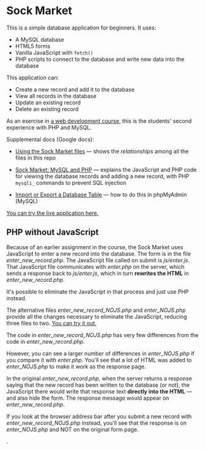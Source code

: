 # Sock Market

This is a simple database application for beginners. It uses:

* A MySQL database
* HTML5 forms
* Vanilla JavaScript with `fetch()`
* PHP scripts to connect to the database and write new data into the database

This application can:

* Create a new record and add it to the database
* View all records in the database
* Update an existing record
* Delete an existing record

As an exercise in [a web development course](https://webappsplus.wordpress.com/), this is the students' second experience with PHP and MySQL.

Supplemental docs (Google docs):

* [Using the Sock Market files](https://bit.ly/mm-sockmarket-part2) — shows the *relationships* among all the files in this repo

* [Sock Market: MySQL and PHP](https://bit.ly/mm-sockmarket) — explains the JavaScript and PHP code for viewing the database records and adding a new record, with PHP `mysqli_` commands to prevent SQL injection

* [Import or Export a Database Table](https://bit.ly/export-import-db) — how to do this in phpMyAdmin (MySQL)

[You can try the live application here.](https://weimergeeks.com/sockmarket/)

## PHP without JavaScript

Because of an earlier assignment in the course, the Sock Market uses JavaScript to enter a new record into the database. The form is in the file *enter_new_record.php*. The JavaScript file called on submit is *js/enter.js*. That JavaScript file communicates with *enter.php* on the server, which sends a response back to *js/enter.js*, which in turn **rewrites the HTML** in *enter_new_record.php*.

It's possible to eliminate the JavaScript in that process and just use PHP instead.

The alternative files *enter_new_record_NOJS.php* and *enter_NOJS.php* provide all the changes necessary to eliminate the JavaScript, reducing three files to two. [You can try it out.](https://weimergeeks.com/sockmarket/enter_new_record_NOJS.php)

The code in *enter_new_record_NOJS.php* has very few differences from the code in *enter_new_record.php*.

However, you can see a larger number of differences in *enter_NOJS.php* if you compare it with *enter.php*. You'll see that a lot of HTML was added to *enter_NOJS.php* to make it work as the response page.

In the original *enter_new_record.php*, when the server returns a response saying that the new record has been written to the database (or not), the JavaScript there would write that response text **directly into the HTML** &mdash; and also hide the form. The response message would appear on *enter_new_record.php*.

If you look at the browser address bar after you submit a new record with *enter_new_record_NOJS.php* instead, you'll see that the response is on *enter_NOJS.php* and NOT on the original form page.

.
